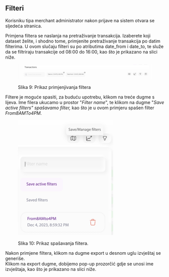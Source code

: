 ## Filteri

Korisniku tipa merchant administrator nakon prijave na sistem otvara se sljedeća stranica.

Primjena filtera se naslanja na pretraživanje transakcija. Izaberete koji dataset želite, i shodno tome, primjenite pretraživanje transakcija po datim filterima. U ovom slučaju filteri su po atributima date\_from i date\_to, te služe da se filtriraju transakcije od 08:00 do 16:00, kao što je prikazano na slici niže.

<figure><img src="../../.gitbook/assets/658637F3-2ADF-4AB5-AD8A-4BB7D7B7A7DB.jpeg" alt=""><figcaption><p>Slika 9: Prikaz primjenjivanja filtera</p></figcaption></figure>

Filtere je moguće spasiti, za buduću upotrebu, klikom na treće dugme s lijeva. Ime filera ukucamo u prostor "_Filter name_", te klikom na dugme "_Save active filters" spašavamo filter,_ kao što je u ovom primjeru spašen filter _From8AMTo4PM._

<figure><img src="../../.gitbook/assets/4526E301-A4C9-487A-9A9F-0FCE67051CB9.jpeg" alt="" width="301"><figcaption><p>Slika 10: Prikaz spašavanja fiitera.</p></figcaption></figure>

Nakon primjene filtera, klikom na dugme export u desnom uglu izvještaj se generiše. \
Klikom na export dugme, dobijemo pop-up prozorčić gdje se unosi ime izvještaja, kao što je prikazano na slici niže.
